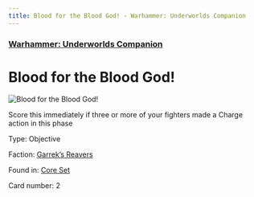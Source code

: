 ```yaml
---
title: Blood for the Blood God! - Warhammer: Underworlds Companion
---
```


### [Warhammer: Underworlds Companion](https://guidokessels.github.io/wh-underworlds)

  

# Blood for the Blood God!

![Blood for the Blood God!](https://warhammerunderworlds.com/wp-content/uploads/sites/6/2017/12/002_ENG-Blood-for-the-Blood-God.png)

Score this immediately if three or more of your fighters made a Charge action in this phase

Type: Objective

Faction: [Garrek’s Reavers](https://guidokessels.github.io/wh-underworlds/factions/garreks-reavers)

Found in: [Core Set](https://guidokessels.github.io/wh-underworlds/locations/core-set)

Card number: 2
